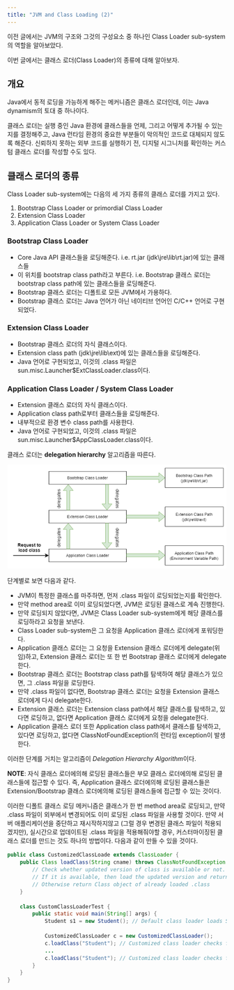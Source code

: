 ```yaml
---
title: "JVM and Class Loading (2)"
---
```


이전 글에서는 JVM의 구조와 그것의 구성요소 중 하나인 Class Loader sub-system의 역할을 알아보았다.

이번 글에서는 클래스 로더(Class Loader)의 종류에 대해 알아보자. 

## 개요
Java에서 동적 로딩을 가능하게 해주는 메커니즘은 클래스 로더인데, 이는 Java dynamism의 토대 중 하나이다.

클래스 로더는 실행 중인 Java 환경에 클래스들을 언제, 그리고 어떻게 추가될 수 있는지를 결정해주고, Java 런타임 환경의 중요한 부분들이 악의적인 코드로 대체되지 않도록 해준다. 신뢰하지 못하는 외부 코드를 실행하기 전, 디지털 시그니처를 확인하는 커스텀 클래스 로더를 작성할 수도 있다.

## 클래스 로더의 종류
Class Loader sub-system에는 다음의 세 가지 종류의 클래스 로더를 가지고 있다.
1. Bootstrap Class Loader or primordial Class Loader
2. Extension Class Loader
3. Application Class Loader or System Class Loader

### Bootstrap Class Loader
- Core Java API 클래스들을 로딩해준다. i.e. rt.jar (jdk\jre\lib\rt.jar)에 있는 클래스들
- 이 위치를 bootstrap class path라고 부른다. i.e. Bootstrap 클래스 로더는 bootstrap class path에 있는 클래스들을 로딩해준다.
- Bootstrap 클래스 로더는 디폴트로 모든 JVM에서 가용하다.
- Bootstrap 클래스 로더는 Java 언어가 아닌 네이티브 언어인 C/C++ 언어로 구현되었다.

### Extension Class Loader
- Bootstrap 클래스 로더의 자식 클래스이다.
- Extension class path (jdk\jre\lib\ext)에 있는 클래스들을 로딩해준다.
- Java 언어로 구현되었고, 이것의 .class 파일은 sun.misc.Launcher$ExtClassLoader.class이다.

### Application Class Loader / System Class Loader
- Extension 클래스 로더의 자식 클래스이다.
- Application class path로부터 클래스들을 로딩해준다.
- 내부적으로 환경 변수 class path를 사용한다.
- Java 언어로 구현되었고, 이것의 .class 파일은 sun.misc.Launcher$AppClassLoader.class이다.

클래스 로더는 **delegation hierarchy** 알고리즘을 따른다.

![class-loader-hierarchy](/assets/img/class-loader-hierarchy.png)

단계별로 보면 다음과 같다.

- JVM이 특정한 클래스를 마주하면, 먼저 .class 파일이 로딩되었는지를 확인한다.
- 만약 method area로 이미 로딩되었다면, JVM은 로딩된 클래스로 계속 진행한다.
- 만약 로딩되지 않았다면, JVM은 Class Loader sub-system에게 해당 클래스를 로딩하라고 요청을 보낸다.
- Class Loader sub-system은 그 요청을 Application 클래스 로더에게 포워딩한다.
- Application 클래스 로더는 그 요청을 Extension 클래스 로더에게 delegate(위임)하고, Extension 클래스 로더는 또 한 번 Bootstrap 클래스 로더에게 delegate한다.
- Bootstrap 클래스 로더는 Bootstrap class path를 탐색하여 해당 클래스가 있으면, 그 .class 파일을 로딩한다.
- 만약 .class 파일이 없다면, Bootstrap 클래스 로더는 요청을 Extension 클래스 로더에게 다시 delegate한다.
- Extension 클래스 로더는 Extension class path에서 해당 클래스를 탐색하고, 있다면 로딩하고, 없다면 Application 클래스 로더에게 요청을 delegate한다.
- Application 클래스 로더 또한 Application class path에서 클래스를 탐색하고, 있다면 로딩하고, 없다면 ClassNotFoundException의 런타임 exception이 발생한다.

이러한 단계를 거치는 알고리즘이 *Delegation Hierarchy Algorithm*이다.

**NOTE**: 자식 클래스 로더에의해 로딩된 클래스들은 부모 클래스 로더에의해 로딩된 클래스들에 접근할 수 있다. 즉, Application 클래스 로더에의해 로딩된 클래스들은 Extension/Bootstrap 클래스 로더에의해 로딩된 클래스들에 접근할 수 있는 것이다.

이러한 디폴트 클래스 로딩 메커니즘은 클래스가 한 번 method area로 로딩되고, 만약 .class 파일이 외부에서 변경되어도 이미 로딩된 .class 파일을 사용할 것이다. 만약 서버 애플리케이션을 중단하고 재시작하지않고 (그럴 경우 변경된 클래스 파일이 적용되겠지만), 실시간으로 업데이트된 .class 파일을 적용해줘야할 경우, 커스터마이징된 클래스 로더를 만드는 것도 하나의 방법이다. 다음과 같이 만들 수 있을 것이다.

```java
public class CustomizedClassLoade extends ClassLoader {
    public Class loadClass(String cname) throws ClassNotFoundException {
        // Check whether updated version of class is available or not.
        // If it is available, then load the updated version and return the corresponding class "Class" object.
        // Otherwise return Class object of already loaded .class
    }

    class CustomClassLoaderTest {
        public static void main(String[] args) {
            Student s1 = new Student(); // Default class loader loads Student.class

            CustomizedClassLoader c = new CustomizedClassLoader();
            c.loadClass("Student"); // Customized class loader checks for updates and loads updated version of Student class
            ...
            c.loadClass("Student"); // Customized class loader checks for updates and loads updated version of Student class
        }
    }
}
```